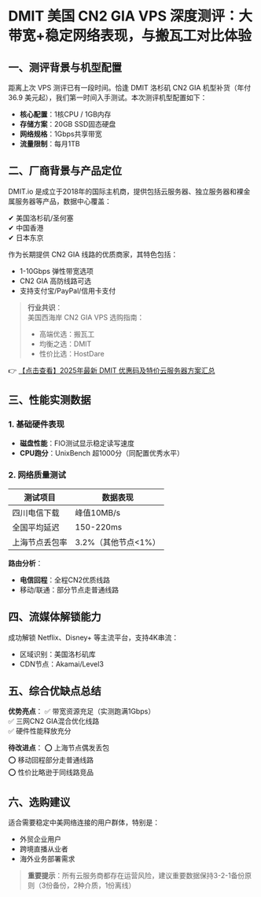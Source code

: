 # DMIT 美国 CN2 GIA VPS 深度测评：大带宽+稳定网络表现，与搬瓦工对比体验

## 一、测评背景与机型配置

距离上次 VPS 测评已有一段时间。恰逢 DMIT 洛杉矶 CN2 GIA 机型补货（年付 36.9 美元起），我们第一时间入手测试。本次测评机型配置如下：

- **核心配置**：1核CPU / 1GB内存
- **存储方案**：20GB SSD固态硬盘
- **网络规格**：1Gbps共享带宽
- **流量限制**：每月1TB

## 二、厂商背景与产品定位

DMIT.io 是成立于2018年的国际主机商，提供包括云服务器、独立服务器和裸金属服务器等产品，数据中心覆盖：

✔ 美国洛杉矶/圣何塞  
✔ 中国香港  
✔ 日本东京  

作为长期提供 CN2 GIA 线路的优质商家，其特色包括：

- 1-10Gbps 弹性带宽选项
- CN2 GIA 高防线路可选
- 支持支付宝/PayPal/信用卡支付

> **行业共识**：  
> 美国西海岸 CN2 GIA VPS 选购指南：  
> - 高端优选：搬瓦工  
> - 均衡之选：DMIT  
> - 性价比选：HostDare  

👉 [【点击查看】2025年最新 DMIT 优惠码及特价云服务器方案汇总](https://bit.ly/dmit_coupon)

## 三、性能实测数据

### 1. 基础硬件表现
- **磁盘性能**：FIO测试显示稳定读写速度
- **CPU跑分**：UnixBench 超1000分（同配置优秀水平）

### 2. 网络质量测试
| 测试项目       | 数据表现                  |
|----------------|--------------------------|
| 四川电信下载   | 峰值10MB/s               |
| 全国平均延迟   | 150-220ms                |
| 上海节点丢包率 | 3.2%（其他节点<1%）      |

**路由分析**：
- **电信回程**：全程CN2优质线路
- 移动/联通：部分节点走普通线路

## 四、流媒体解锁能力
成功解锁 Netflix、Disney+ 等主流平台，支持4K串流：

- 区域识别：美国洛杉矶库
- CDN节点：Akamai/Level3

## 五、综合优缺点总结

**优势亮点**：
✅ 带宽资源充足（实测跑满1Gbps）  
✅ 三网CN2 GIA混合优化线路  
✅ 硬件性能释放充分  

**待改进点**：
⭕ 上海节点偶发丢包  
⭕ 移动回程部分走普通线路  
⭕ 性价比略逊于同线路竞品  

## 六、选购建议

适合需要稳定中美网络连接的用户群体，特别是：
- 外贸企业用户
- 跨境直播从业者
- 海外业务部署需求

> **重要提示**：所有云服务商都存在运营风险，建议重要数据保持3-2-1备份原则（3份备份，2种介质，1份离线）
